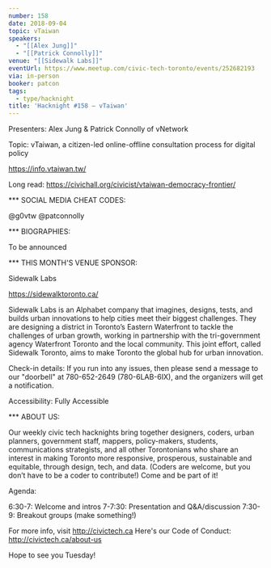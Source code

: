 ```yaml
---
number: 158
date: 2018-09-04
topic: vTaiwan
speakers:
  - "[[Alex Jung]]"
  - "[[Patrick Connolly]]"
venue: "[[Sidewalk Labs]]"
eventUrl: https://www.meetup.com/civic-tech-toronto/events/252682193
via: in-person
booker: patcon
tags:
  - type/hacknight
title: 'Hacknight #158 – vTaiwan'
---
```


Presenters: Alex Jung & Patrick Connolly of vNetwork

Topic: vTaiwan, a citizen-led online-offline consultation process for digital policy

https://info.vtaiwan.tw/

Long read: https://civichall.org/civicist/vtaiwan-democracy-frontier/

*** SOCIAL MEDIA CHEAT CODES:

@g0vtw @patconnolly

*** BIOGRAPHIES:

To be announced

*** THIS MONTH'S VENUE SPONSOR:

Sidewalk Labs

https://sidewalktoronto.ca/

Sidewalk Labs is an Alphabet company that imagines, designs, tests, and builds urban innovations to help cities meet their biggest challenges. They are designing a district in Toronto’s Eastern Waterfront to tackle the challenges of urban growth, working in partnership with the tri-government agency Waterfront Toronto and the local community. This joint effort, called Sidewalk Toronto, aims to make Toronto the global hub for urban innovation.

Check-in details: If you run into any issues, then please send a message to our "doorbell" at 780-652-2649 (780-6LAB-6IX), and the organizers will get a notification.

Accessibility: Fully Accessible

*** ABOUT US:

Our weekly civic tech hacknights bring together designers, coders, urban planners, government staff, mappers, policy-makers, students, communications strategists, and all other Torontonians who share an interest in making Toronto more responsive, prosperous, sustainable and equitable, through design, tech, and data. (Coders are welcome, but you don’t have to be a coder to contribute!) Come and be part of it!

Agenda:

6:30-7: Welcome and intros
7-7:30: Presentation and Q&A/discussion
7:30-9: Breakout groups (make something!)

For more info, visit http://civictech.ca
Here's our Code of Conduct: http://civictech.ca/about-us

Hope to see you Tuesday!